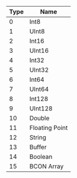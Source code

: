 | Type  | Name |
|  ---  |  --  |
| 0 | Int8 |
| 1 | UInt8 |
| 2 | Int16 |
| 3 | UInt16 |
| 4 | Int32 |
| 5 | UInt32 |
| 6 | Int64 |
| 7 | UInt64 |
| 8 | Int128 |
| 9 | UInt128 |
| 10 | Double |
| 11 | Floating Point |
|   12   | String |
|   13   | Buffer |
| 14 | Boolean |
|   15   | BCON Array |
